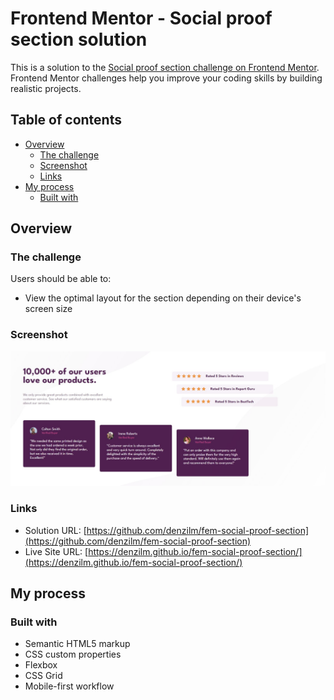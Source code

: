 # Frontend Mentor - Social proof section solution

This is a solution to the [Social proof section challenge on Frontend Mentor](https://www.frontendmentor.io/challenges/social-proof-section-6e0qTv_bA). Frontend Mentor challenges help you improve your coding skills by building realistic projects.

## Table of contents

- [Overview](#overview)
  - [The challenge](#the-challenge)
  - [Screenshot](#screenshot)
  - [Links](#links)
- [My process](#my-process)
  - [Built with](#built-with)

## Overview

### The challenge

Users should be able to:

- View the optimal layout for the section depending on their device's screen size

### Screenshot

![](./screenshot.jpeg)

### Links

- Solution URL: [https://github.com/denzilm/fem-social-proof-section](https://github.com/denzilm/fem-social-proof-section)
- Live Site URL: [https://denzilm.github.io/fem-social-proof-section/](https://denzilm.github.io/fem-social-proof-section/)

## My process

### Built with

- Semantic HTML5 markup
- CSS custom properties
- Flexbox
- CSS Grid
- Mobile-first workflow
